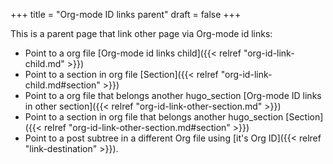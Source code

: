 +++
title = "Org-mode ID links parent"
draft = false
+++

This is a parent page that link other page via Org-mode id links:

-   Point to a org file [Org-mode id links child]({{< relref "org-id-link-child.md" >}})
-   Point to a section in org file [Section]({{< relref "org-id-link-child.md#section" >}})
-   Point to a org file that belongs another hugo_section [Org-mode ID links in other section]({{< relref "org-id-link-other-section.md" >}})
-   Point to a section in org file that belongs another hugo_section [Section]({{< relref "org-id-link-other-section.md#section" >}})
-   Point to a post subtree in a different Org file using [it's Org ID]({{< relref "link-destination" >}}).
